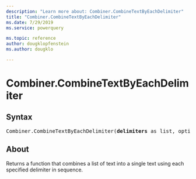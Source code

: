 ```yaml
---
description: "Learn more about: Combiner.CombineTextByEachDelimiter"
title: "Combiner.CombineTextByEachDelimiter"
ms.date: 7/29/2019
ms.service: powerquery

ms.topic: reference
author: dougklopfenstein
ms.author: dougklo

---
```

# Combiner.CombineTextByEachDelimiter

## Syntax

<pre>
Combiner.CombineTextByEachDelimiter(<b>delimiters</b> as list, optional <b>quoteStyle</b> as nullable number) as function  
</pre>  
  
## About  
Returns a function that combines a list of text into a single text using each specified delimiter in sequence.
